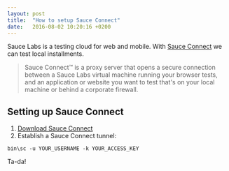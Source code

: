 ```yaml
---
layout: post
title:  "How to setup Sauce Connect"
date:   2016-08-02 10:20:16 +0200
---
```

Sauce Labs is a testing cloud for web and mobile. With [Sauce Connect](https://wiki.saucelabs.com/display/DOCS/Sauce+Connect+Proxy) we can test local installments.

> Sauce Connect™ is a proxy server that opens a secure connection between a Sauce Labs virtual machine running your browser tests, and an application or website you want to test that's on your local machine or behind a corporate firewall. 

## Setting up Sauce Connect
  
  1. [Download Sauce Connect](https://wiki.saucelabs.com/display/DOCS/Sauce+Connect+Proxy)
  2. Establish a Sauce Connect tunnel:

```
bin\sc -u YOUR_USERNAME -k YOUR_ACCESS_KEY
```

Ta-da!